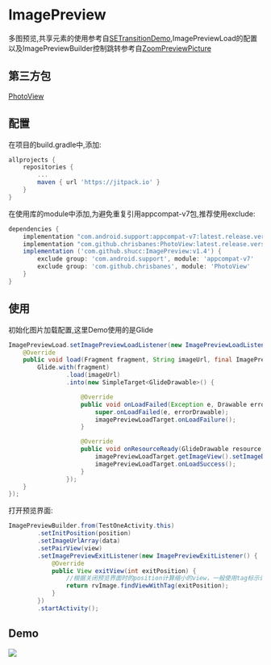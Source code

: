 # ImagePreview

多图预览,共享元素的使用参考自[SETransitionDemo](https://github.com/mingdroid/SETransitionDemo),ImagePreviewLoad的配置以及ImagePreviewBuilder控制跳转参考自[ZoomPreviewPicture](https://github.com/yangchaojiang/ZoomPreviewPicture)

## 第三方包
[PhotoView](https://github.com/chrisbanes/PhotoView)

## 配置

在项目的build.gradle中,添加:

```groovy
allprojects {
    repositories {
        ...
        maven { url 'https://jitpack.io' }
    }
}
```
在使用库的module中添加,为避免重复引用appcompat-v7包,推荐使用exclude:
```groovy
dependencies {
    implementation "com.android.support:appcompat-v7:latest.release.version"
    implementation "com.github.chrisbanes:PhotoView:latest.release.version"
    implementation ('com.github.shucc:ImagePreview:v1.4') {
        exclude group: 'com.android.support', module: 'appcompat-v7'
        exclude group: 'com.github.chrisbanes', module: 'PhotoView'
    }
}
```

## 使用
初始化图片加载配置,这里Demo使用的是Glide
```java
ImagePreviewLoad.setImagePreviewLoadListener(new ImagePreviewLoadListener() {
    @Override
    public void load(Fragment fragment, String imageUrl, final ImagePreviewLoadTarget imagePreviewLoadTarget) {
        Glide.with(fragment)
                .load(imageUrl)
                .into(new SimpleTarget<GlideDrawable>() {

                    @Override
                    public void onLoadFailed(Exception e, Drawable errorDrawable) {
                        super.onLoadFailed(e, errorDrawable);
                        imagePreviewLoadTarget.onLoadFailure();
                    }

                    @Override
                    public void onResourceReady(GlideDrawable resource, GlideAnimation<? super GlideDrawable> glideAnimation) {
                        imagePreviewLoadTarget.getImageView().setImageDrawable(resource.getCurrent());
                        imagePreviewLoadTarget.onLoadSuccess();
                    }
                });
    }
});
```
打开预览界面:
```java
ImagePreviewBuilder.from(TestOneActivity.this)
        .setInitPosition(position)
        .setImageUrlArray(data)
        .setPairView(view)
        .setImagePreviewExitListener(new ImagePreviewExitListener() {
            @Override
            public View exitView(int exitPosition) {
                //根据关闭预览界面时的position计算缩小的view，一般使用tag标示计算
                return rvImage.findViewWithTag(exitPosition);
            }
        })
        .startActivity();
```

## Demo
![](https://raw.githubusercontent.com/shucc/ImagePreview/master/demo/demo.gif)